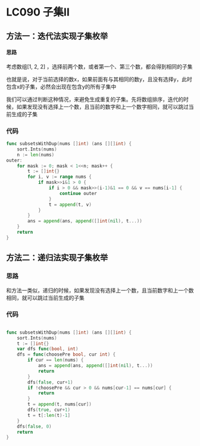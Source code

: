 # LC090 子集II

## 方法一：迭代法实现子集枚举

#### 思路

考虑数组[1, 2, 2] ，选择前两个数，或者第一个、第三个数，都会得到相同的子集

也就是说，对于当前选择的数x，如果前面有与其相同的数y，且没有选择y，此时包含x的子集，必然会出现在包含y的所有子集中

我们可以通过判断这种情况，来避免生成重复的子集。先将数组排序，迭代的时候，如果发现没有选择上一个数，且当前的数字和上一个数字相同，就可以跳过当前生成的子集

### 代码

```go
func subsetsWithDup(nums []int) (ans [][]int) {
	sort.Ints(nums)
	n := len(nums)
outer:
	for mask := 0; mask < 1<<n; mask++ {
		t := []int{}
		for i, v := range nums {
			if mask>>i&1 > 0 {
				if i > 0 && mask>>(i-1)&1 == 0 && v == nums[i-1] {
					continue outer
				}
				t = append(t, v)
			}
		}
		ans = append(ans, append([]int(nil), t...))
	}
	return
}
```

## 方法二：递归法实现子集枚举

### 思路

和方法一类似，递归的时候，如果发现没有选择上一个数，且当前数字和上一个数相同，就可以跳过当前生成的子集

### 代码

```go

func subsetsWithDup(nums []int) (ans [][]int) {
    sort.Ints(nums)
    t := []int{}
    var dfs func(bool, int)
    dfs = func(choosePre bool, cur int) {
        if cur == len(nums) {
            ans = append(ans, append([]int(nil), t...))
            return
        }
        dfs(false, cur+1)
        if !choosePre && cur > 0 && nums[cur-1] == nums[cur] {
            return
        }
        t = append(t, nums[cur])
        dfs(true, cur+1)
        t = t[:len(t)-1]
    }
    dfs(false, 0)
    return
}
```


